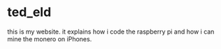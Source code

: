 # ted_eld
 this is my website. it explains how i code the raspberry pi and how i can mine the monero on iPhones. 
